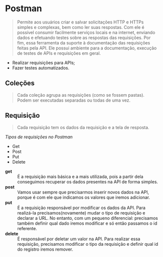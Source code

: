 # Postman
> Permite aos usuários criar e salvar solicitações HTTP e HTTPs simples e complexas, bem como ler suas respostas. Com ele é possível consumir facilmente serviços locais e na internet, enviando dados e efetuando testes sobre as respostas das requisições. Por fim, essa ferramenta da suporte à documentação das requisições feitas pela API. Ele possui ambiente para a documentação, execução de testes de APIs e requisições em geral.

* Realizar requisições para APIs;
* Fazer testes automatizados.

## Coleções
> Cada coleção agrupa as requisições (como se fossem pastas). Podem ser executadas separadas ou todas de uma vez.

## Requisição
> Cada requisição tem os dados da requisição e a tela de resposta.

<i>Tipos de requisições no Postman</i>

* Get
* Post
* Put
* Delete

<dl>
    <dt><strong>get</strong></dt>
    <dd>É a requisição mais básica e a mais utilizada, pois a partir dela conseguimos recuperar os dados presentes na API de forma simples.<dd>
    <dt><strong>post</strong></dt>
    <dd>Vamos usar sempre que precisarmos inserir novos dados na API, porque é com ele que indicamos os valores que iremos adicionar.</dd>
    <dt><strong>put</strong></dt>
    <dd>É a requisição responsável por modificar os dados da API. Para realizá-la precisamos(novamente) mudar o tipo de requisição e declarar a URL. No entanto, com um pequeno diferencial: precisamos também definir qual dado iremos modificar e só então passamos o id referente.</dd>
    <dt><strong>delete</strong></dt>
    <dd>É responsável por deletar um valor na API. Para realizar essa requisição, precisamos modificar o tipo da requisição e definir qual id do registro iremos remover.</dd>
</dl>

